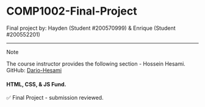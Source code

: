 # COMP1002-Final-Project
Final project by: Hayden (Student #200570999) &amp; Enrique (Student #200552201)

 ---
> [!NOTE]
> The course instructor provides the following section - Hossein Hesami.<br>GitHub: <a href="https://github.com/Dario-Hesami">Dario-Hesami</a>
<h4>HTML, CSS, & JS Fund.</h4>
✅ Final Project - submission reviewed.
